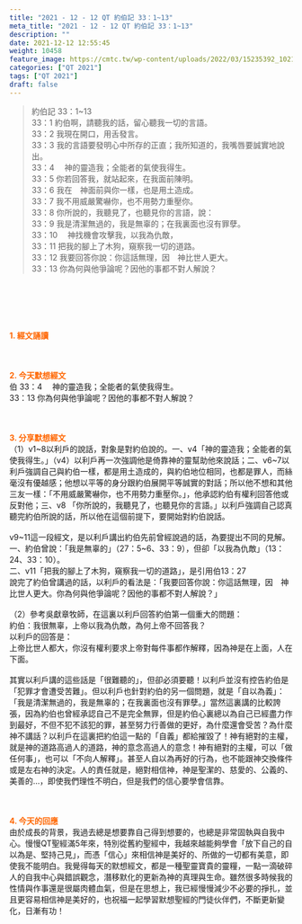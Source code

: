 ```yaml
---
title: "2021 - 12 - 12 QT 約伯記 33：1~13"
meta_title: "2021 - 12 - 12 QT 約伯記 33：1~13"
description: ""
date: 2021-12-12 12:55:45
weight: 10458
feature_image: https://cmtc.tw/wp-content/uploads/2022/03/15235392_10211799862337740_180693556567566654_o-1.webp
categories: ["QT 2021"]
tags: ["QT 2021"]
draft: false
---
```


<blockquote>約伯記 33：1~13<br />
33：1 約伯啊，請聽我的話，留心聽我一切的言語。<br />
33：2 我現在開口，用舌發言。<br />
33：3 我的言語要發明心中所存的正直；我所知道的，我嘴唇要誠實地說出。<br />
33：4 　神的靈造我；全能者的氣使我得生。<br />
33：5 你若回答我，就站起來，在我面前陳明。<br />
33：6 我在　神面前與你一樣，也是用土造成。<br />
33：7 我不用威嚴驚嚇你，也不用勢力重壓你。<br />
33：8 你所說的，我聽見了，也聽見你的言語，說：<br />
33：9 我是清潔無過的，我是無辜的；在我裏面也沒有罪孽。<br />
33：10 　神找機會攻擊我，以我為仇敵，<br />
33：11 把我的腳上了木狗，窺察我一切的道路。<br />
33：12 我要回答你說：你這話無理，因　神比世人更大。<br />
33：13 你為何與他爭論呢？因他的事都不對人解說？</blockquote><br />
&nbsp;<br />
<br />
&nbsp;<br />
<br />
<span style="color: #ff6600;"><strong>1. </strong><strong>經文誦讀</strong></span><br />
<br />
<span style="color: #ff6600;"><strong> </strong></span><br />
<br />
<span style="color: #ff6600;"><strong>2. 今天默想</strong><strong>經文<br />
</strong></span>伯 33：4 　神的靈造我；全能者的氣使我得生。<br />
33：13 你為何與他爭論呢？因他的事都不對人解說？<br />
<br />
&nbsp;<br />
<br />
<span style="color: #ff6600;"><strong>3. 分享默想經文<br />
</strong></span>（1）v1~8以利戶的說話，對象是對約伯說的。一、v4「神的靈造我；全能者的氣使我得生。」（v4）以利戶再一次強調他是倚靠神的靈幫助他來說話；二、v6~7以利戶強調自己與約伯一樣，都是用土造成的，與約伯地位相同，也都是罪人，而絲毫沒有優越感；他想以平等的身分跟約伯展開平等誠實的對話；所以他不想和其他三友一樣：「不用威嚴驚嚇你，也不用勢力重壓你。」，他承認約伯有權利回答他或反對他；三、v8 「你所說的，我聽見了，也聽見你的言語。」以利戶強調自己認真聽完約伯所說的話，所以他在這個前提下，要開始對約伯說話。<br />
<br />
v9~11這一段經文，是以利戶講出約伯先前曾經說過的話，為要提出不同的見解。<br />
一、約伯曾說：「我是無辜的」（27：5~6、33：9），但卻「以我為仇敵」（13：24、33：10）。<br />
二、v11「把我的腳上了木狗，窺察我一切的道路」，是引用伯13：27<br />
說完了約伯曾講過的話，以利戶的看法是：「我要回答你說：你這話無理，因　神比世人更大。你為何與他爭論呢？因他的事都不對人解說？」<br />
<br />
（2）參考吳獻章牧師，在這裏以利戶回答約伯第一個重大的問題：<br />
約伯：我很無辜，上帝以我為仇敵，為何上帝不回答我？<br />
以利戶的回答是：<br />
上帝比世人都大，你沒有權利要求上帝對每件事都作解釋，因為神是在上面，人在下面。<br />
<br />
其實以利戶講的這些話是「很難聽的」，但卻必須要聽！以利戶並沒有控告約伯是「犯罪才會遭受苦難」。但以利戶也針對約伯的另一個問題，就是「自以為義」：「我是清潔無過的，我是無辜的；在我裏面也沒有罪孽。」當然這裏講的比較誇張，因為約伯也曾經承認自己不是完全無罪，但是約伯心裏總以為自己已經盡力作到最好，不但不犯不該犯的罪，甚至努力行善做的更好，為什麼還會受苦？為什麼神不講話？以利戶在這裏把約伯這一點的「自義」都給摧毀了！神有絕對的主權，就是神的道路高過人的道路，神的意念高過人的意念！神有絕對的主權，可以「做任何事」，也可以「不向人解釋」。甚至人自以為再好的行為，也不能跟神交換條件或是左右神的決定。人的責任就是，絕對相信神，神是聖潔的、慈愛的、公義的、美善的…，即使我們理性不明白，但是我們的信心要學會信靠。<br />
<br />
&nbsp;<br />
<br />
<span style="color: #ff6600;"><strong>4. 今天的回應<br />
</strong></span>由於成長的背景，我過去總是想要靠自己得到想要的，也總是非常固執與自我中心。慢慢QT聖經滿5年來，特別從舊約聖經中，我越來越能夠學會「放下自己的自以為是、堅持己見」，而憑「信心」來相信神是美好的、所做的一切都有美意，即使我不能明白。我覺得每天的默想經文，都是一種聖靈寶貴的靈糧，一點一滴破碎人的自我中心與錯誤觀念，潛移默化的更新為神的真理與生命。雖然很多時候我的性情與作事還是很屬肉體血氣，但是在思想上，我已經慢慢減少不必要的掙扎，並且更容易相信神是美好的，也祝福一起學習默想聖經的門徒伙伴們，不斷更新變化，日漸有功！
        